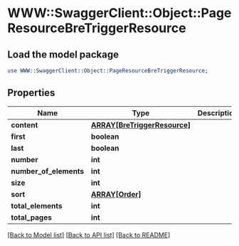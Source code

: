 # WWW::SwaggerClient::Object::PageResourceBreTriggerResource

## Load the model package
```perl
use WWW::SwaggerClient::Object::PageResourceBreTriggerResource;
```

## Properties
Name | Type | Description | Notes
------------ | ------------- | ------------- | -------------
**content** | [**ARRAY[BreTriggerResource]**](BreTriggerResource.md) |  | [optional] 
**first** | **boolean** |  | [optional] 
**last** | **boolean** |  | [optional] 
**number** | **int** |  | [optional] 
**number_of_elements** | **int** |  | [optional] 
**size** | **int** |  | [optional] 
**sort** | [**ARRAY[Order]**](Order.md) |  | [optional] 
**total_elements** | **int** |  | [optional] 
**total_pages** | **int** |  | [optional] 

[[Back to Model list]](../README.md#documentation-for-models) [[Back to API list]](../README.md#documentation-for-api-endpoints) [[Back to README]](../README.md)


